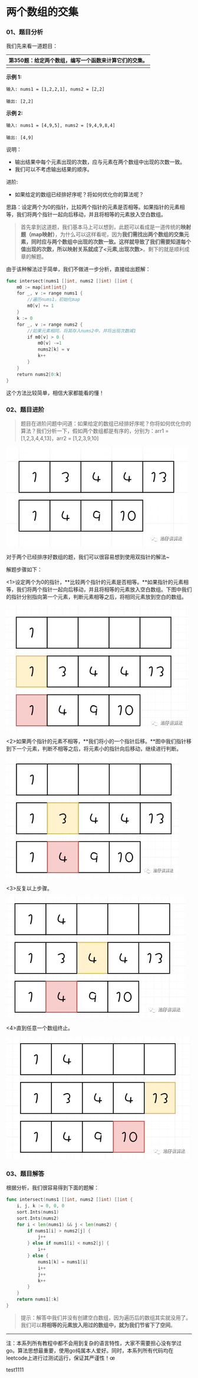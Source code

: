 # 两个数组的交集

### 01、题目分析

我们先来看一道题目：

| 第350题：给定两个数组，编写一个函数来计算它们的交集。 |
| ----------------------------------------------------- |
|            |

**示例 1:**

```
输入: nums1 = [1,2,2,1], nums2 = [2,2]

输出: [2,2]
```

**示例 2:**

```
输入: nums1 = [4,9,5], nums2 = [9,4,9,8,4]

输出: [4,9]
```

说明：

- 输出结果中每个元素出现的次数，应与元素在两个数组中出现的次数一致。
- 我们可以不考虑输出结果的顺序。

进阶:  

- 如果给定的数组已经排好序呢？将如何优化你的算法呢？

思路：设定两个为0的指针，比较两个指针的元素是否相等。如果指针的元素相等，我们将两个指针一起向后移动，并且将相等的元素放入空白数组。

> 首先拿到这道题，我们基本马上可以想到，此题可以看成是一道传统的**映射题（map映射）**，为什么可以这样看呢，因为**我们需找出两个数组的交集元素，同时应与两个数组中出现的次数一致。这样就导致了我们需要知道每个值出现的次数，所以映射关系就成了<元素,出现次数>**。剩下的就是顺利成章的解题。

由于该种解法过于简单，我们不做进一步分析，直接给出题解：

```go
func intersect(nums1 []int, nums2 []int) []int {
    m0 := map[int]int{}
    for _, v := range nums1 {
        //遍历nums1，初始化map
        m0[v] += 1
    }
    k := 0
    for _, v := range nums2 {
        //如果元素相同，将其存入nums2中，并将出现次数减1
        if m0[v] > 0 {
            m0[v] -=1
            nums2[k] = v
            k++
        }
    }
    return nums2[0:k]
}
```

这个方法比较简单，相信大家都能看的懂！

### 02、题目进阶

> 题目在进阶问题中问道：如果给定的数组已经排好序呢？你将如何优化你的算法？我们分析一下，假如两个数组都是有序的，分别为：arr1 = [1,2,3,4,4,13]，arr2 = [1,2,3,9,10]

![PNG](001/1.jpg)

对于两个已经排序好数组的题，我们可以很容易想到使用双指针的解法~

解题步骤如下：

<1>设定两个为0的指针，**比较两个指针的元素是否相等。**如果指针的元素相等，我们将两个指针一起向后移动，并且将相等的元素放入空白数组。下图中我们的指针分别指向第一个元素，判断元素相等之后，将相同元素放到空白的数组。

![PNG](001/2.png)

<2>如果两个指针的元素不相等，**我们将小的一个指针后移。**图中我们指针移到下一个元素，判断不相等之后，将元素小的指针向后移动，继续进行判断。

![PNG](001/3.png)

<3>反复以上步骤。

![PNG](001/4.png)

<4>直到任意一个数组终止。

![PNG](001/5.png)

### 03、题目解答

根据分析，我们很容易得到下面的题解：

```go
func intersect(nums1 []int, nums2 []int) []int {
	i, j, k := 0, 0, 0
	sort.Ints(nums1)
	sort.Ints(nums2)
	for i < len(nums1) && j < len(nums2) {
		if nums1[i] > nums2[j] {
			j++
		} else if nums1[i] < nums2[j] {
			i++
		} else {
			nums1[k] = nums1[i]
			i++
			j++
			k++
		}
	}
	return nums1[:k]
}
```

> 提示：解答中我们并没有创建空白数组，因为遍历后的数组其实就没用了。我们可以**将相等的元素放入用过的数组中，就为我们节省下了空间**。

***

注：本系列所有教程中都不会用到复杂的语言特性，大家不需要担心没有学过go。算法思想最重要，使用go纯属本人爱好。同时，本系列所有代码均在leetcode上进行过测试运行，保证其严谨性！œ

test1111
